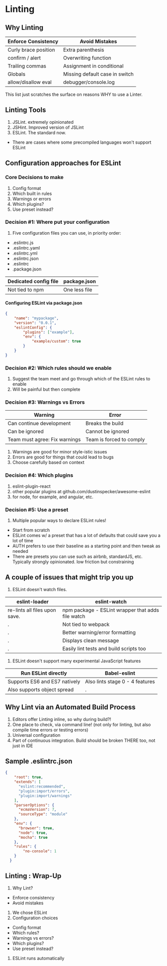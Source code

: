 # Linting

## Why Linting

Enforce Consistency | Avoid Mistakes
------------------- | ---------------
Curly brace position | Extra parenthesis
confirm / alert | Overwriting function
Trailing commas | Assignment in conditional
Globals | Missing default case in switch
allow/disallow eval | debugger/console.log

This list just scratches the surface on reasons WHY to use a Linter.

## Linting Tools

1. JSLint. extremely opinionated
1. JSHint. Improved version of JSLint
1. ESLint. The standard now.
- There are cases where some precompiled languages won't support ESLint

## Configuration approaches for ESLint

### Core Decisions to make

1. Config format
1. Which built in rules
1. Warnings or errors
1. Which plugins?
1. Use preset instead?

### Decision #1: Where put your configuration

1. Five configuration files you can use, in priority order:
- .eslintrc.js
- .eslintrc.yaml
- .eslintrc.yml
- .eslintrc.json
- .eslintrc
- .package.json

Dedicated config file | package.json
--------------------- | ------------
Not tied to npm | One less file

#### Configuring ESLint via package.json

```json
{
    "name": "mypackage",
    "version": "0.0.1",
    "eslintConfig": {
        "plugins": ["example"],
        "env": {
            "example/custom": true
        }
    }
}
```

### Decision #2: Which rules should we enable

1. Suggest the team meet and go through which of the ESLint rules to enable
1. Will be painful but then complete

### Decision #3: Warnings vs Errors

Warning | Error
------- | -----
Can continue development | Breaks the build
Can be ignored | Cannot be ignored
Team must agree: Fix warnings | Team is forced to comply

1. Warnings are good for minor style-istic issues
1. Errors are good for things that could lead to bugs
1. Choose carefully based on context

### Decision #4: Which plugins

1. eslint-plugin-react
1. other popular plugins at github.com/dustinspecker/awesome-eslint
1. for node, for example, and angular, etc.

### Decision #5: Use a preset

1. Multiple popular ways to declare ESLint rules!
- Start from scratch
- ESLint comes w/ a preset that has a lot of defaults that could save you a lot of time
- AUTH prefers to use their baseline as a starting point and then tweak as needed
- There are presets you can use such as airbnb, standardJS, etc. Typically strongly opinionated. low friction but constraining

## A couple of issues that might trip you up

1. ESLint doesn't watch files.

eslint-loader | eslint-watch
------------- | ------------
re-lints all files upon save. | npm package - ESLint wrapper that adds file watch
. | Not tied to webpack
. | Better warning/error formatting
. | Displays clean message
. | Easily lint tests and build scripts too

1. ESLint doesn't support many experimental JavaScript features

Run ESLint directly | Babel-eslint
------------------- | ------------
Supports ES6 and ES7 natively | Also lints stage 0 - 4 features
Also supports object spread | .

## Why Lint via an Automated Build Process

1. Editors offer Linting inline, so why during build?!
1. One place to check, via command line! (not only for linting, but also compile time errors or testing errors)
1. Universal configuration
1. Part of continuous integration. Build should be broken THERE too, not just in IDE

## Sample .eslintrc.json

```json
{
    "root": true,
    "extends": [
      "eslint:recommended",
      "plugin:import/errors",
      "plugin:import/warnings"
    ],
    "parserOptions": {
      "ecmaVersion": 7,
      "sourceType": "module"
    },
    "env": {
      "browser": true,
      "node": true,
      "mocha": true
    },
    "rules": {
        "no-console": 1
    }
  }
```

## Linting : Wrap-Up

1. Why Lint?
- Enforce consistency
- Avoid mistakes
1. We chose ESLint
1. Configuration choices
- Config format
- Which rules?
- Warnings vs errors?
- Which plugins?
- Use preset instead?
1. ESLint runs automatically